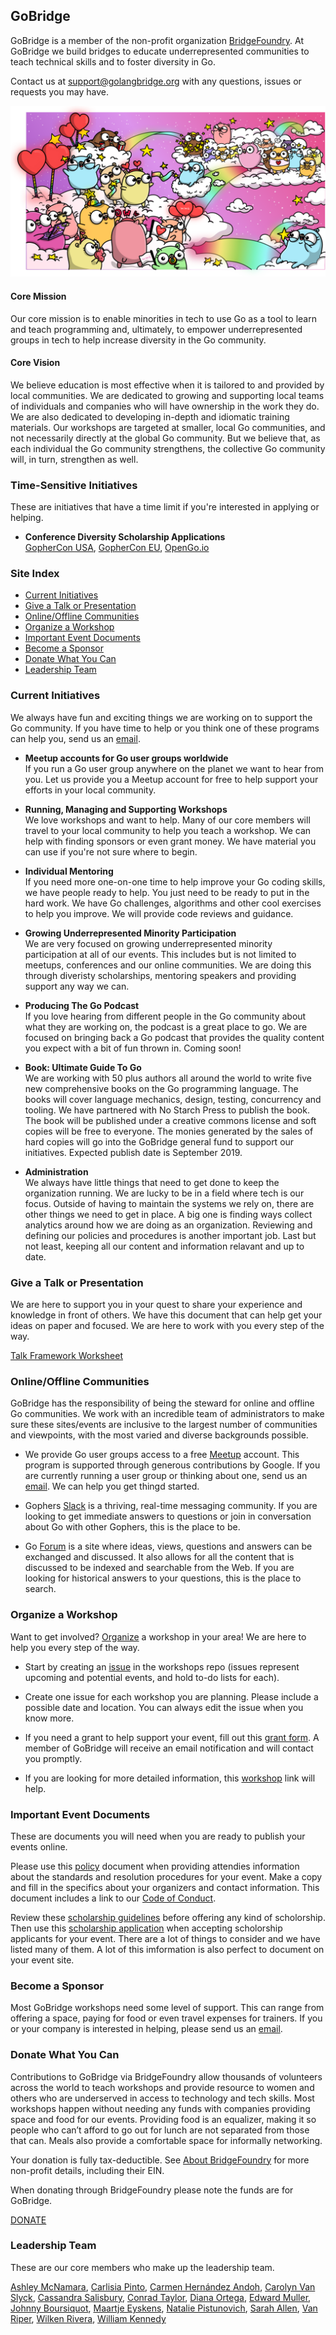 ## GoBridge
GoBridge is a member of the non-profit organization [BridgeFoundry](https://bridgefoundry.org). At GoBridge we build bridges to educate underrepresented communities to teach technical skills and to foster diversity in Go.

Contact us at [support@golangbridge.org](mailto:support@golangbridge.org) with any questions, issues or requests you may have.

![](gb_header.png)

#### Core Mission
Our core mission is to enable minorities in tech to use Go as a tool to learn and teach programming and, ultimately, to empower underrepresented groups in tech to help increase diversity in the Go community.

#### Core Vision
We believe education is most effective when it is tailored to and provided by local communities. We are dedicated to growing and supporting local teams of individuals and companies who will have ownership in the work they do. We are also dedicated to developing in-depth and idiomatic training materials. Our workshops are targeted at smaller, local Go communities, and not necessarily directly at the global Go community. But we believe that, as each individual the Go community strengthens, the collective Go community will, in turn, strengthen as well.

### Time-Sensitive Initiatives
These are initiatives that have a time limit if you're interested in applying or helping.

* **Conference Diversity Scholarship Applications**  
[GopherCon USA](https://docs.google.com/forms/d/e/1FAIpQLSdUQRBruxKKepEiyVjN13SZdiBDeT7TOWKm6UM6PmqUOep6kA/viewform), [GopherCon EU](https://www.gophercon.es/#diversityscholarship), [OpenGo.io](https://opengo.io/diversity)

### Site Index
* [Current Initiatives](https://github.com/gobridge/about-us#current-initiatives)
* [Give a Talk or Presentation](https://github.com/gobridge/about-us#give-a-talk-or-presentation)
* [Online/Offline Communities](https://github.com/gobridge/about-us#online-communities)
* [Organize a Workshop](https://github.com/gobridge/about-us#organize-a-workshop)
* [Important Event Documents](https://github.com/gobridge/about-us#inportant-event-documents)
* [Become a Sponsor](https://github.com/gobridge/about-us#become-a-sponsor)
* [Donate What You Can](https://github.com/gobridge/about-us#donate-what-you-can)
* [Leadership Team](https://github.com/gobridge/about-us#leadership-team)

### Current Initiatives
We always have fun and exciting things we are working on to support the Go community. If you have time to help or you think one of these programs can help you, send us an [email](mailto:support@golangbridge.org).

* **Meetup accounts for Go user groups worldwide**  
If you run a Go user group anywhere on the planet we want to hear from you. Let us provide you a Meetup account for free to help support your efforts in your local community.

* **Running, Managing and Supporting Workshops**  
We love workshops and want to help. Many of our core members will travel to your local community to help you teach a workshop. We can help with finding sponsors or even grant money. We have material you can use if you're not sure where to begin.

* **Individual Mentoring**  
If you need more one-on-one time to help improve your Go coding skills, we have people ready to help. You just need to be ready to put in the hard work. We have Go challenges, algorithms and other cool exercises to help you improve. We will provide code reviews and guidance.

* **Growing Underrepresented Minority Participation**  
We are very focused on growing underrepresented minority participation at all of our events. This includes but is not limited to meetups, conferences and our online communities. We are doing this through diveristy scholarships, mentoring speakers and providing support any way we can.

* **Producing The Go Podcast**  
If you love hearing from different people in the Go community about what they are working on, the podcast is a great place to go. We are focused on bringing back a Go podcast that provides the quality content you expect with a bit of fun thrown in. Coming soon!

* **Book: Ultimate Guide To Go**  
We are working with 50 plus authors all around the world to write five new comprehensive books on the Go programming language. The books will cover language mechanics, design, testing, concurrency and tooling. We have partnered with No Starch Press to publish the book. The book will be published under a creative commons license and soft copies will be free to everyone. The monies generated by the sales of hard copies will go into the GoBridge general fund to support our initiatives. Expected publish date is September 2019.

* **Administration**  
We always have little things that need to get done to keep the organization running. We are lucky to be in a field where tech is our focus. Outside of having to maintain the systems we rely on, there are other things we need to get in place. A big one is finding ways collect analytics around how we are doing as an organization. Reviewing and defining our policies and procedures is another important job. Last but not least, keeping all our content and information relavant and up to date.

### Give a Talk or Presentation
We are here to support you in your quest to share your experience and knowledge in front of others. We have this document that can help get your ideas on paper and focused. We are here to work with you every step of the way.

[Talk Framework Worksheet](https://docs.google.com/document/d/16llwMgq38wIt19Oj-TrunrPsfczrCNgvIqioslcdb6Q)

### Online/Offline Communities
GoBridge has the responsibility of being the steward for online and offline Go communities. We work with an incredible team of administrators to make sure these sites/events are inclusive to the largest number of communities and viewpoints, with the most varied and diverse backgrounds possible.

* We provide Go user groups access to a free [Meetup](https://www.meetup.com/pro/go) account. This program is supported through generous contributions by Google. If you are currently running a user group or thinking about one, send us an [email](mailto:support@golangbridge.org). We can help you get thingd started.

* Gophers [Slack](https://invite.slack.golangbridge.org/) is a thriving, real-time messaging community. If you are looking to get immediate answers to questions or join in conversation about Go with other Gophers, this is the place to be.

* Go [Forum](https://forum.golangbridge.org/) is a site where ideas, views, questions and answers can be exchanged and discussed. It also allows for all the content that is discussed to be indexed and searchable from the Web. If you are looking for historical answers to your questions, this is the place to search.

### Organize a Workshop
Want to get involved? [Organize](https://github.com/gobridge/organizing) a workshop in your area! We are here to help you every step of the way.

* Start by creating an [issue](https://github.com/gobridge/workshops/issues) in the workshops repo (issues represent upcoming and potential events, and hold to-do lists for each).

* Create one issue for each workshop you are planning. Please include a possible date and location. You can always edit the issue when you know more.

* If you need a grant to help support your event, fill out this [grant form](https://docs.google.com/forms/d/e/1FAIpQLSfKPyI0kcPqr18i18x-yErKoCayKMxylbhMBe4fdgDuMe6LYQ/viewform). A member of GoBridge will receive an email notification and will contact you promptly.

* If you are looking for more detailed information, this [workshop](https://github.com/gobridge/workshops) link will help.

### Important Event Documents
These are documents you will need when you are ready to publish your events online.

Please use this [policy](http://policies.golangbridge.org) document when providing attendies information about the standards and resolution procedures for your event. Make a copy and fill in the specifics about your organizers and contact information. This document includes a link to our [Code of Conduct](http://coc.golangbridge.org).

Review these [scholarship guidelines](https://github.com/gobridge/about-us/blob/master/scholarship_guidelines.md) before offering any kind of scholorship. Then use this [scholarship application](https://github.com/gobridge/about-us/blob/master/scholarship_app.md) when accepting scholorship applicants for your event. There are a lot of things to consider and we have listed many of them. A lot of this imformation is also perfect to document on your event site.

### Become a Sponsor
Most GoBridge workshops need some level of support. This can range from offering a space, paying for food or even travel expenses for trainers. If you or your company is interested in helping, please send us an [email](mailto:support@golangbridge.org).

### Donate What You Can
Contributions to GoBridge via BridgeFoundry allow thousands of volunteers across the world to teach workshops and provide resource to women and others who are underserved in access to technology and tech skills. Most workshops happen without needing any funds with companies providing space and food for our events. Providing food is an equalizer, making it so people who can’t afford to go out for lunch are not separated from those that can. Meals also provide a comfortable space for informally networking.

Your donation is fully tax-deductible. See [About BridgeFoundry](https://bridgefoundry.org/about) for more non-profit details, including their EIN.

When donating through BridgeFoundry please note the funds are for GoBridge.

[DONATE](https://bridgefoundry.org/donate)

### Leadership Team
These are our core members who make up the leadership team.

[Ashley McNamara](https://twitter.com/ashleymcnamara),
[Carlisia Pinto](https://twitter.com/carlisia),
[Carmen Hernández Andoh](https://twitter.com/carmatrocity),
[Carolyn Van Slyck](https://twitter.com/carolynvs),
[Cassandra Salisbury](https://twitter.com/Cassandraoid),
[Conrad Taylor](https://twitter.com/conradwt),
[Diana Ortega](https://twitter.com/dicaormu),
[Edward Muller](https://twitter.com/freeformz), 
[Johnny Boursiquot](https://twitter.com/jboursiquot),
[Maartje Eyskens](https://twitter.com/MaartjeME),
[Natalie Pistunovich](https://twitter.com/NataliePis),
[Sarah Allen](https://twitter.com/ultrasaurus),
[Van Riper](https://twitter.com/vanriper),
[Wilken Rivera](https://twitter.com/wilkenrivera),
[William Kennedy](https://twitter.com/goinggodotnet)
